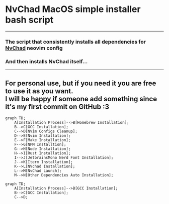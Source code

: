 # NvChad MacOS simple installer bash script
---
### The script that consistently installs all dependencies for [NvChad](https://nvchad.com) neovim config
### And then installs NvChad itself...
---
For personal use, but if you need it you are free to use it as you want.  
I will be happy if someone add something since it's my first commit on GitHub :3 
---

```mermaid
graph TD;
    A[Installation Process]-->B[Homebrew Installation];
    B-->C[GCC Installation];
    C-->D[NVim Configs Cleanup];
    D-->E[Nvim Installation];
    E-->F[Make Installation];
    F-->G[NPM Installtion];
    G-->H[Node Installation];
    H-->I[Rust Installation];
    I-->J[JetbrainsMono Nerd Font Installation];
    J-->K[Iterm Installation];
    K-->L[NVchad Installation];
    L-->M[NvChad Launch];
    M-->N[Other Dependencies Auto Installation];
```


```mermaid
graph TD;
    A[Installation Process]-->B[GCC Installation];
    B-->C[GCC Installation];
    C-->D;
```

